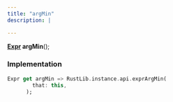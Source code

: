 ```yaml
---
title: "argMin"
description: |

---
```

<span class="dart-code"><strong>[Expr] argMin</strong>();</span>


### Implementation
```dart
Expr get argMin => RustLib.instance.api.exprArgMin(
        that: this,
      );
```

[Expr]: /reference/classes/expr